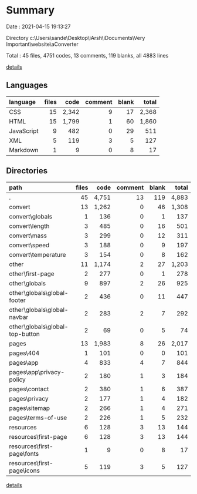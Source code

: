# Summary

Date : 2021-04-15 19:13:27

Directory c:\Users\sande\Desktop\iArsh\iDocuments\Very Important\website\aConverter

Total : 45 files,  4751 codes, 13 comments, 119 blanks, all 4883 lines

[details](details.md)

## Languages
| language | files | code | comment | blank | total |
| :--- | ---: | ---: | ---: | ---: | ---: |
| CSS | 15 | 2,342 | 9 | 17 | 2,368 |
| HTML | 15 | 1,799 | 1 | 60 | 1,860 |
| JavaScript | 9 | 482 | 0 | 29 | 511 |
| XML | 5 | 119 | 3 | 5 | 127 |
| Markdown | 1 | 9 | 0 | 8 | 17 |

## Directories
| path | files | code | comment | blank | total |
| :--- | ---: | ---: | ---: | ---: | ---: |
| . | 45 | 4,751 | 13 | 119 | 4,883 |
| convert | 13 | 1,262 | 0 | 46 | 1,308 |
| convert\globals | 1 | 136 | 0 | 1 | 137 |
| convert\length | 3 | 485 | 0 | 16 | 501 |
| convert\mass | 3 | 299 | 0 | 12 | 311 |
| convert\speed | 3 | 188 | 0 | 9 | 197 |
| convert\temperature | 3 | 154 | 0 | 8 | 162 |
| other | 11 | 1,174 | 2 | 27 | 1,203 |
| other\first-page | 2 | 277 | 0 | 1 | 278 |
| other\globals | 9 | 897 | 2 | 26 | 925 |
| other\globals\global-footer | 2 | 436 | 0 | 11 | 447 |
| other\globals\global-navbar | 2 | 283 | 2 | 7 | 292 |
| other\globals\global-top-button | 2 | 69 | 0 | 5 | 74 |
| pages | 13 | 1,983 | 8 | 26 | 2,017 |
| pages\404 | 1 | 101 | 0 | 0 | 101 |
| pages\app | 4 | 833 | 4 | 7 | 844 |
| pages\app\privacy-policy | 2 | 180 | 1 | 3 | 184 |
| pages\contact | 2 | 380 | 1 | 6 | 387 |
| pages\privacy | 2 | 177 | 1 | 4 | 182 |
| pages\sitemap | 2 | 266 | 1 | 4 | 271 |
| pages\terms-of-use | 2 | 226 | 1 | 5 | 232 |
| resources | 6 | 128 | 3 | 13 | 144 |
| resources\first-page | 6 | 128 | 3 | 13 | 144 |
| resources\first-page\fonts | 1 | 9 | 0 | 8 | 17 |
| resources\first-page\icons | 5 | 119 | 3 | 5 | 127 |

[details](details.md)